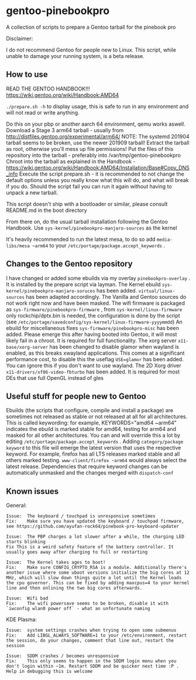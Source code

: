 # gentoo-pinebookpro

A collection of scripts to prepare a Gentoo tarball for the pinebook pro

Disclaimer:

I do not recommend Gentoo for people new to Linux. This script, while unable to damage your running system, is a beta release.

## How to use

READ THE GENTOO HANDBOOK!!! https://wiki.gentoo.org/wiki/Handbook:AMD64

`./prepare.sh -h` to display usage, this is safe to run in any environment and will not read or write anything.

Do this on your pbp or another aarch 64 environment, qemu works aswell.
Download a Stage 3 arm64 tarball - usually from http://distfiles.gentoo.org/experimental/arm64/
NOTE: The systemd 201904 tarball seems to be broken, use the newer 201909 tarball!
Extract the tarball as root, otherwise you'll mess up file permissions!
Put the files of this repository into the tarball - preferably into /var/tmp/gentoo-pinebookpro
Chroot into the tarball as explained in the Handbook - https://wiki.gentoo.org/wiki/Handbook:AMD64/Installation/Base#Copy_DNS_info
Execute the script prepare.sh - it is recommended to not change the default options unless you really know what this will do, and what will break if you do. 
Should the script fail you can run it again without having to unpack a new tarball.

This script doesn't ship with a bootloader or similar, please consult README.md in the boot directory

From there on, do the usual tarball installation following the Gentoo Handbook.
Use `sys-kernel/pinebookpro-manjaro-sources` as the kernel

It's heavily recommended to run the latest mesa, to do so add `media-libs/mesa ~arm64` to your `/etc/portage/package.accept_keywords` . 

## Changes to the Gentoo repository

I have changed or added some ebuilds via my overlay `pinebookpro-overlay` . It is installed by the prepare script via layman.
The Kernel ebuild `sys-kernel/pinebookpro-manjaro-soruces` has been added. `virtual/linux-sources` has been adapted accordingly. The Vanilla and Gentoo sources do not work right now and have been masked.
The wifi firmware is packaged as `sys-firmware/pinebookpro-firmware` , from `sys-kernel/linux-firmware` only rockchip/dptx.bin is needed, the configuration is done by the script (see `/etc/portage/savedconfig/sys-kernel/linux-firmware-yyyymmdd`)
An ebuild for miscellaneous fixes `sys-firmware/pinebookpro-misc` has been added. Please emerge this after having booted into Gentoo, it will most likely fail in a chroot. It is required for full functionality.
The xorg server `x11-base/xorg-server` has been changed to disable glamor when wayland is enabled, as this breaks xwayland applications. This comes at a significant performance cost, to disable this the useflag `USE=glamor` has been added. You can ignore this if you don't want to use wayland.
The 2D Xorg driver `x11-drivers/xf86-video-fbturbo` has been added. It is required for most DEs that use full OpenGL instead of gles

## Useful stuff for people new to Gentoo

Ebuilds (the scripts that configure, compile and install a package) are sometimes not released as stable or not released at all for all architectures. This is called keywording: for example, KEYWORDS="amd64 ~arm64" indicates the ebuild is marked stable for amd64, testing for arm64 and masked for all other architectures.
You can and will override this a lot by editing `/etc/portage/package.accept_keywords` . Adding `category/package keyword` to this file will emerge the latest version that uses the respective keyword. For example, firefox has all LTS releases marked stable and all others marked testing. `www-client/firefox ~arm64` would always select the latest release. Dependencies that require keyword changes can be automatically unmasked and the changes merged with `dispatch-conf`

## Known issues

General:

	Issue:	The keyboard / touchpad is unresponsive sometimes
	Fix:	Make sure you have updated the keyboard / touchpad firmware, see https://github.com/ayufan-rock64/pinebook-pro-keyboard-updater

	Issue:	The PBP charges a lot slower after a while, the charging LED starts blinking
	Fix	This is a weird safety feature of the battery controller. It usually goes away after charging to full or restarting

	Issue:	The Kernel takes ages to boot!
	Fix:	Make sure CONFIG_CRYPTO_RSA is a module. Additionally there's another issue where some uboot versions initialize the big cores at 12 MHz, which will slow down things quite a lot until the Kernel loads the cpu governor. This can be fixed by adding maxcpus=4 to your kernel line and then onlining the two big cores afterwards.

	Issue:	Wifi bad
	Fix:	The wifi powersave seems to be broken, disable it with `iwconfig wlan0 power off` - what an unfortunate naming

KDE Plasma:

	Issue:	system settings crashes when trying to open some submenus
	Fix:	Add LIBGL_ALWAYS_SOFTWARE=1 to your /etc/environment, restart the session, do your changes, comment that line out, restart the session

	Issue:	SDDM crashes / becomes unresponsive
	Fix:	This only seems to happen in the SDDM login menu when you don't login within ~1m. Restart SDDM and be quicker next time :P . Help in debugging this is welcome
